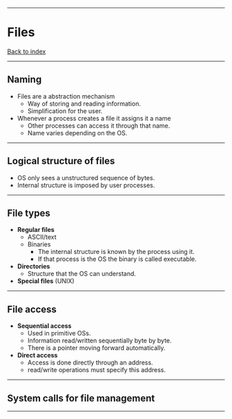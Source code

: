 
---
# Files

[Back to index](../README.md)

---
## Naming

- Files are a abstraction mechanism
	- Way of storing and reading information.
	- Simplification for the user.
- Whenever a process creates a file it assigns it a name
	- Other processes can access it through that name.
	- Name varies depending on the OS.

---
## Logical structure of files 

- OS only sees a unstructured sequence of bytes.
- Internal structure is imposed by user processes.

---
## File types

- **Regular files**
	- ASCII/text
	- Binaries
		- The internal structure is known by the process using it.
		- If that process is the OS the binary is called executable.
- **Directories**
	- Structure that the OS can understand.
- **Special files** (UNIX)

---
## File access

- **Sequential access**
	- Used in primitive OSs.
	- Information read/written sequentially byte by byte.
	- There is a pointer moving forward automatically.
- **Direct access**
	- Access is done directly through an address.
	- read/write operations must specify this address.

---
## System calls for file management



---